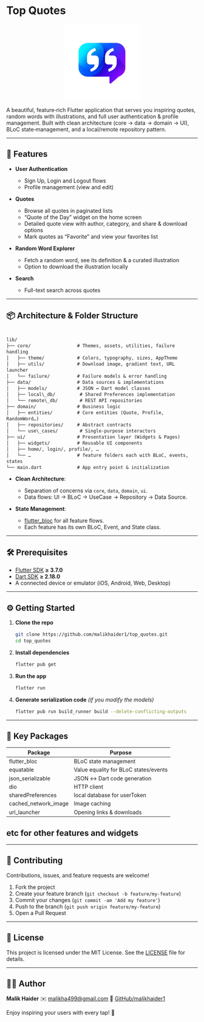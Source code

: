 # Top Quotes

<p align="center">
  <img src="assets/images/logo_removed.png" alt="App Screenshot" width="200" />
</p>

A beautiful, feature‑rich Flutter application that serves you inspiring quotes, random words with illustrations, and full user authentication & profile management. Built with clean architecture (core → data → domain → UI), BLoC state‑management, and a local/remote repository pattern.

---

## 🚀 Features

- **User Authentication**  
  - Sign Up, Login and Logout flows  
  - Profile management (view and edit)

- **Quotes**  
  - Browse all quotes in paginated lists  
  - “Quote of the Day” widget on the home screen  
  - Detailed quote view with author, category, and share & download options  
  - Mark quotes as “Favorite” and view your favorites list  

- **Random Word Explorer**  
  - Fetch a random word, see its definition & a curated illustration  
  - Option to download the illustration locally  

- **Search**  
  - Full-text search across quotes  

---

## 📦 Architecture & Folder Structure

```

lib/
├── core/                 # Themes, assets, utilities, failure handling
│   ├── theme/            # Colors, typography, sizes, AppTheme
│   ├── utils/            # Download image, gradient text, URL launcher
│   └── failure/          # Failure models & error handling
├── data/                 # Data sources & implementations
│   ├── models/           # JSON ↔ Dart model classes
│   ├── local\_db/         # Shared Preferences implementation
│   └── remote\_db/        # REST API repositories
├── domain/               # Business logic
│   ├── entities/         # Core entities (Quote, Profile, RandomWord…)
│   ├── repositories/     # Abstract contracts
│   └── use\_cases/        # Single-purpose interactors
├── ui/                   # Presentation layer (Widgets & Pages)
│   ├── widgets/          # Reusable UI components
│   ├── home/, login/, profile/, …
│   └── …                 # feature folders each with BLoC, events, states
└── main.dart             # App entry point & initialization

````

- **Clean Architecture**:  
  - Separation of concerns via `core`, `data`, `domain`, `ui`.  
  - Data flows: UI → BLoC → UseCase → Repository → Data Source.

- **State Management**:  
  - [flutter_bloc](https://pub.dev/packages/flutter_bloc) for all feature flows.  
  - Each feature has its own BLoC, Event, and State class.

---

## 🛠 Prerequisites

- [Flutter SDK](https://flutter.dev/docs/get-started/install) **≥ 3.7.0**  
- [Dart SDK](https://dart.dev/get-dart) **≥ 2.18.0**  
- A connected device or emulator (iOS, Android, Web, Desktop)

---

## ⚙️ Getting Started

1. **Clone the repo**  
   ```bash
   git clone https://github.com/malikhaider1/top_quotes.git
   cd top_quotes

2. **Install dependencies**

   ```bash
   flutter pub get
   ```

3. **Run the app**

   ```bash
   flutter run
   ```

4. **Generate serialization code** *(if you modify the models)*

   ```bash
   flutter pub run build_runner build --delete-conflicting-outputs
   ```

---

## 🔌 Key Packages

| Package                | Purpose                               |
| ---------------------- | ------------------------------------- |
| flutter\_bloc          | BLoC state management                 |
| equatable              | Value equality for BLoC states/events |
| json\_serializable     | JSON ↔ Dart code generation           |
| dio                    | HTTP client                           |
| sharedPreferences      | local database for userToken          |
| cached\_network\_image | Image caching                         |
| url\_launcher          | Opening links & downloads             |
etc for other features and widgets
--
---

## 🤝 Contributing

Contributions, issues, and feature requests are welcome!

1. Fork the project
2. Create your feature branch (`git checkout -b feature/my-feature`)
3. Commit your changes (`git commit -am 'Add my feature'`)
4. Push to the branch (`git push origin feature/my-feature`)
5. Open a Pull Request

---

## 📄 License

This project is licensed under the MIT License. See the [LICENSE](LICENSE) file for details.

---

## 👨‍💻 Author

**Malik Haider**
✉️ [malikha499@gmail.com](mailto:malikha499@gmail.com)
📁 [GitHub/malikhaider1](https://github.com/malikhaider1)

Enjoy inspiring your users with every tap! 🚀


